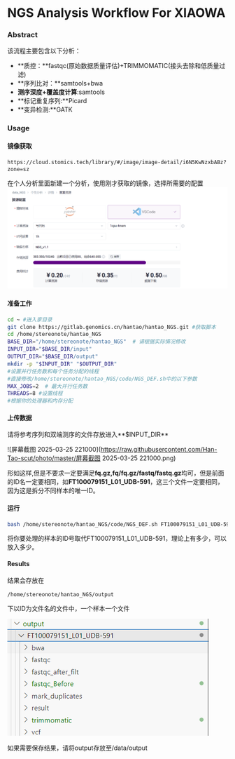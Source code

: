 # NGS Analysis Workflow For XIAOWA

### Abstract

该流程主要包含以下分析：

- **质控：**fastqc(原始数据质量评估)+TRIMMOMATIC(接头去除和低质量过滤)
- **序列比对：**samtools+bwa
- **测序深度+覆盖度计算**:samtools
- **标记重复序列:**Picard
- **变异检测:**GATK

### **Usage**

#### 镜像获取

```url
https://cloud.stomics.tech/library/#/image/image-detail/i6N5KwNzxbABz?zone=sz
```

在个人分析里面新建一个分析，使用刚才获取的镜像，选择所需要的配置![image-20250325231836243](https://raw.githubusercontent.com/Han-Tao-scut/photo/master/image-20250325231836243.png)

#### 准备工作

```bash
cd ~ #进入家目录
git clone https://gitlab.genomics.cn/hantao/hantao_NGS.git #获取脚本
cd /home/stereonote/hantao_NGS
BASE_DIR="/home/stereonote/hantao_NGS"  # 请根据实际情况修改
INPUT_DIR="$BASE_DIR/input"
OUTPUT_DIR="$BASE_DIR/output"
mkdir -p "$INPUT_DIR" "$OUTPUT_DIR"
#设置并行任务数和每个任务分配的线程
#直接修改/home/stereonote/hantao_NGS/code/NGS_DEF.sh中的以下参数
MAX_JOBS=2  # 最大并行任务数
THREADS=8 #设置线程
#根据你的处理器和内存分配
```

#### 上传数据

请将参考序列和双端测序的文件存放进入**$INPUT_DIR**

![屏幕截图 2025-03-25 221000](https://raw.githubusercontent.com/Han-Tao-scut/photo/master/屏幕截图 2025-03-25 221000.png)

形如这样,但是不要求一定要满足**fq.gz,fq/fq.gz/fastq/fastq.gz**均可，但是前面的ID名一定要相同，如**FT100079151_L01_UDB-591**，这三个文件一定要相同，因为这是拆分不同样本的唯一ID。

#### 运行

```bash
bash /home/stereonote/hantao_NGS/code/NGS_DEF.sh FT100079151_L01_UDB-591 FT100079151_L01_UDB-592 
```

将你要处理的样本的ID号取代FT100079151_L01_UDB-591，理论上有多少，可以放入多少。

#### Results

结果会存放在

```
/home/stereonote/hantao_NGS/output
```

下以ID为文件名的文件中，一个样本一个文件

![image-20250325231901134](https://raw.githubusercontent.com/Han-Tao-scut/photo/master/image-20250325231901134.png)

如果需要保存结果，请将output存放至/data/output

